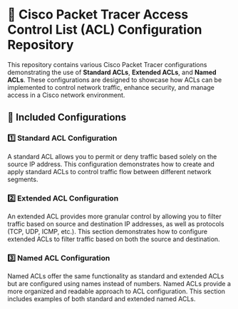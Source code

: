 # 🚀 Cisco Packet Tracer Access Control List (ACL) Configuration Repository

This repository contains various Cisco Packet Tracer configurations demonstrating the use of **Standard ACLs**, **Extended ACLs**, and **Named ACLs**. These configurations are designed to showcase how ACLs can be implemented to control network traffic, enhance security, and manage access in a Cisco network environment.

## 📂 Included Configurations

### 1️⃣ **Standard ACL Configuration**
A standard ACL allows you to permit or deny traffic based solely on the source IP address. This configuration demonstrates how to create and apply standard ACLs to control traffic flow between different network segments.

### 2️⃣ **Extended ACL Configuration**
An extended ACL provides more granular control by allowing you to filter traffic based on source and destination IP addresses, as well as protocols (TCP, UDP, ICMP, etc.). This section demonstrates how to configure extended ACLs to filter traffic based on both the source and destination.

### 3️⃣ **Named ACL Configuration**
Named ACLs offer the same functionality as standard and extended ACLs but are configured using names instead of numbers. Named ACLs provide a more organized and readable approach to ACL configuration. This section includes examples of both standard and extended named ACLs.


